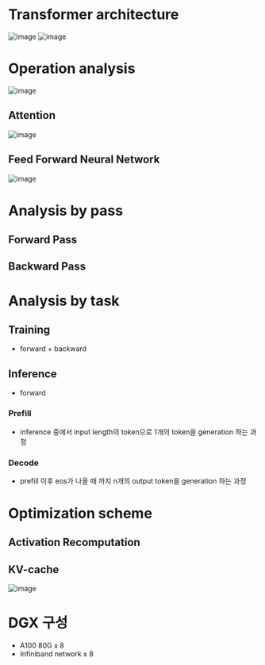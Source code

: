 # Transformer architecture
![image](https://github.com/devkade/DeepSync/assets/11837072/4720863d-1975-481d-a739-50743e2ca0da)
![image](https://github.com/devkade/DeepSync/assets/11837072/e640dd2e-cddb-42eb-acf2-b1edf2f99045)

   
# Operation analysis
![image](https://github.com/devkade/DeepSync/assets/11837072/249be589-f844-49c4-a363-618af4a061e2)

## Attention
![image](https://github.com/devkade/DeepSync/assets/11837072/b5404c4f-82e4-4756-8272-8876d2a569d1)

## Feed Forward Neural Network
![image](https://github.com/devkade/DeepSync/assets/11837072/62f034cf-0cdd-4cf6-a599-e9030f753686)


# Analysis by pass
## Forward Pass
## Backward Pass

# Analysis by task
## Training
- forward + backward
## Inference
- forward
### Prefill
- inference 중에서 input length의 token으로 1개의 token을 generation 하는 과정
### Decode
- prefill 이후 eos가 나올 때 까지 n개의 output token을 generation 하는 과정
   
# Optimization scheme
## Activation Recomputation
## KV-cache
![image]([https://miro.medium.com/v2/resize:fit:720/format:webp/1*uyuyOW1VBqmF5Gtv225XHQ.gif])

# DGX 구성
- A100 80G x 8
- Infiniband network x 8
